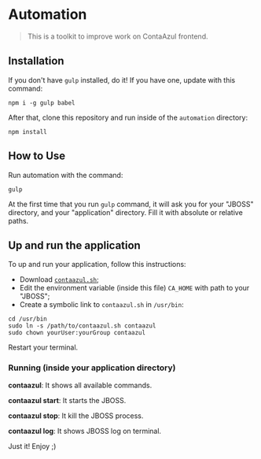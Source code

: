 # Automation

> This is a toolkit to improve work on ContaAzul frontend.

## Installation

If you don't have `gulp` installed, do it! If you have one, update with this command:

```
npm i -g gulp babel
```

After that, clone this repository and run inside of the `automation` directory:

```
npm install
```

## How to Use

Run automation with the command:

```
gulp
```

At the first time that you run `gulp` command, it will ask you for your "JBOSS" directory, and your "application" directory. Fill it with absolute or relative paths.

## Up and run the application

To up and run your application, follow this instructions:

- Download  [`contaazul.sh`](https://gist.githubusercontent.com/fdaciuk/07c1786967bc75fe66ef/raw/ea5dc3a1e10e742ef21ed3b3eca3cefb82f35afa/contaazul.sh);
- Edit the environment variable (inside this file) `CA_HOME` with path to your "JBOSS";
- Create a symbolic link to `contaazul.sh` in `/usr/bin`:
```
cd /usr/bin
sudo ln -s /path/to/contaazul.sh contaazul
sudo chown yourUser:yourGroup contaazul
```

Restart your terminal.

### Running (inside your application directory)

**contaazul**: It shows all available commands.

**contaazul start**: It starts the JBOSS.

**contaazul stop**: It kill the JBOSS process.

**contaazul log**: It shows JBOSS log on terminal.

Just it! Enjoy ;)
